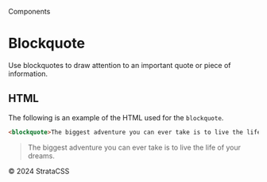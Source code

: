 <p class="section-text">Components</p>

# Blockquote

Use blockquotes to draw attention to an important quote or piece of information.

## HTML

The following is an example of the HTML used for the `blockquote`.

```html
<blockquote>The biggest adventure you can ever take is to live the life of your dreams.</blockquote>
```

<div class="example-container">
  <blockquote>The biggest adventure you can ever take is to live the life of your dreams.</blockquote>
</div>

  <div class="footer">
    <p>&copy; 2024 StrataCSS</p>
  </div>
